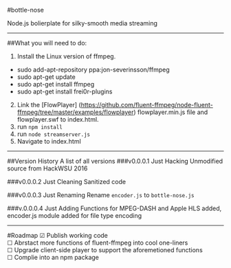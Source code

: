 #bottle-nose

Node.js bolierplate for silky-smooth media streaming

---
##What you will need to do:

1. Install the Linux version of ffmpeg.
  * sudo add-apt-repository ppa:jon-severinsson/ffmpeg
  * sudo apt-get update
  * sudo apt-get install ffmpeg
  * sudo apt-get install frei0r-plugins
2. Link the [FlowPlayer] (https://github.com/fluent-ffmpeg/node-fluent-ffmpeg/tree/master/examples/flowplayer) flowplayer.min.js file and flowplayer.swf to index.html.
3. run ```npm install```
4. run ```node streamserver.js```
5. Navigate to index.html

***

##Version History
A list of all versions
###v0.0.0.1 Just Hacking
Unmodified source from HackWSU 2016

###v0.0.0.2 Just Cleaning
Sanitized code

###v0.0.0.3 Just Renaming
Rename `encoder.js` to `bottle-nose.js`

###v.0.0.0.4 Just Adding
Functions for MPEG-DASH and Apple HLS added, encoder.js module added for file type encoding 

---
#Roadmap
☑ Publish working code <br>
☐ Abrstact more functions of fluent-ffmpeg into cool one-liners<br>
☐ Upgrade client-side player to support the aforemetioned functions<br>
☐ Complie into an npm package
